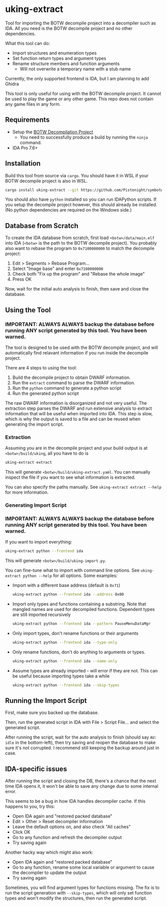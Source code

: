# uking-extract
Tool for importing the BOTW decompile project into a decompiler such as IDA.
All you need is the BOTW decompile project and no other dependencies.

What this tool can do:
- Import structures and enumeration types
- Set function return types and argument types
- Rename structure members and function arguments
  - Will not overwrite a temporary name with a stub name

Currently, the only supported frontend is IDA, but I am planning to add Ghidra

This tool is only useful for using with the BOTW decompile project.
It cannot be used to play the game or any other game. This repo does not
contain any game files in any form.

## Requirements
- Setup the [BOTW Decompilation Project](https://botw.link)
  - You need to successfully produce a build by running the `ninja` command.
- IDA Pro 7.6+

## Installation
Build this tool from source via `cargo`. You should have it in WSL if your BOTW
decompile project is also in WSL.
```bash
cargo install uking-extract --git https://github.com/Pistonight/symbotw
```
You should also have `python` installed so you can run IDAPython scripts.
If you setup the decompile project however, this should already be installed.
(No python dependencies are required on the Windows side.)

## Database from Scratch
To create the IDA database from scratch, first load `<botw>/data/main.elf`
into IDA (`<botw>` is the path to the BOTW decompile project).
You probably also want to rebase the program to `0x7100000000` to match the
decompile project:

 1. Edit > Segments > Rebase Program...
 2. Select "Image base" and enter `0x7100000000`
 3. Check both "Fix up the program" and "Rebase the whole image"
 4. Press OK

Now, wait for the initial auto analysis to finish, then save and close the database.

## Using the Tool

### IMPORTANT: ALWAYS ALWAYS backup the database before running ANY script generated by this tool. You have been warned.

The tool is designed to be used with the BOTW decompile project,
and will automatically find relavant information if you run inside the decompile project.

There are 4 steps to using the tool:
1. Build the decompile project to obtain DWARF information.
2. Run the `extract` command to parse the DWARF information.
3. Run the `python` command to generate a python script
4. Run the generated python script

The raw DWARF information is disorganized and not very useful.
The extraction step parses the DWARF and run extensive analysis to
extract information that will be useful when imported into IDA.
This step is slow, which is why the output is saved to a file
and can be reused when generating the import script.

### Extraction
Assuming you are in the decompile project and your build output is at `<botw>/build/uking`,
all you have to do is
```bash
uking-extract extract
```
This will generate `<botw>/build/uking-extract.yaml`. You can manually inspect
the file if you want to see what information is extracted.

You can also specify the paths manually. See `uking-extract extract --help` for more information.

### Generating Import Script

### IMPORTANT: ALWAYS ALWAYS backup the database before running ANY script generated by this tool. You have been warned.

If you want to import everything:
```bash
uking-extract python --frontend ida
```
This will generate `<botw>/build/uking-import.py`.

You can fine-tune what to import with command line options. 
See `uking-extract python --help` for all options. Some examples:

- Import with a different base address (default is `0x71`)
  ```bash
  uking-extract python --frontend ida --address 0x00
  ```
- Import only types and functions containing a substring. Note that mangled names are used for decompiled functions.
  Dependent types are still imported recursively
  ```bash
  uking-extract python --frontend ida --pattern PauseMenuDataMgr
  ```
- Only import types, don't rename functions or their arguments
  ```bash
  uking-extract python --frontend ida --type-only
  ```
- Only rename functions, don't do anything to arguments or types.
  ```bash
  uking-extract python --frontend ida --name-only
  ```
- Assume types are already imported - will error if they are not.
  This can be useful because importing types take a while
  ```bash
  uking-extract python --frontend ida --skip-types
  ```

## Running the Import Script

First, make sure you backed up the database.

Then, run the generated script in IDA with File > Script File... and select the generated script.

After running the script, wait for the auto analysis to finish (should say `AU: idle` in the bottom-left), then try saving and reopen the database to make sure it's not corrupted.
I recommend still keeping the backup around just in case.


## IDA-specific issues
After running the script and closing the DB, there's a chance that the next time IDA opens it, it won't be able to save any change due to some internal error.

This seems to be a bug in how IDA handles decompiler cache. If this happens to you, try this:
- Open IDA again and "restored packed database"
- Edit > Other > Reset decompiler information
- Leave the default options on, and also check "All caches"
- Click OK
- Go to any function and refresh the decompiler output
- Try saving again

Another hacky way which might also work:
- Open IDA again and "restored packed database"
- Go to any function, rename some local variable or argument to cause the decompiler to update the output
- Try saving again

Sometimes, you will find argument types for functions missing. The fix is to run the script generation with `--skip-types`,
which will only set function types and won't modify the structures, then run the generated script.